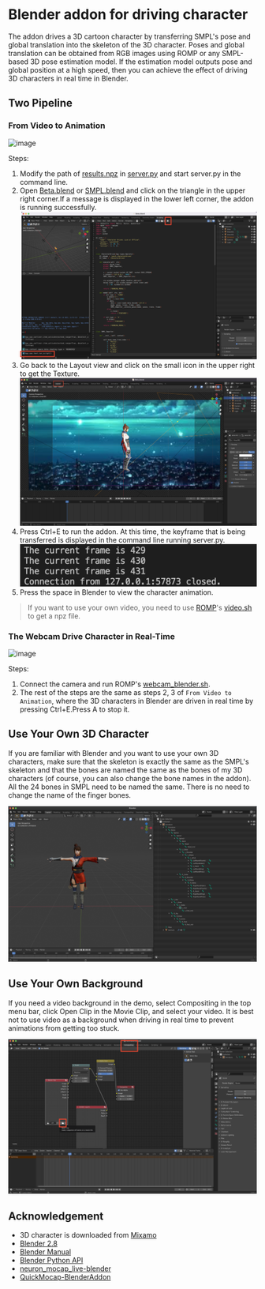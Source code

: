 # Blender addon for driving character

The addon drives a 3D cartoon character by transferring SMPL's pose and global translation into the skeleton of the 3D character. Poses and global translation can be obtained from RGB images using ROMP or any SMPL-based 3D pose estimation model. If the estimation model outputs pose and global position at a high speed, then you can achieve the effect of driving 3D characters in real time in Blender.

## Two Pipeline

### From Video to Animation

![image](demo/demo1.gif)

Steps:

1. Modify the path of [results.npz](demo/results.npz) in [server.py](src/server.py) and start server.py in the command line.
2. Open [Beta.blend](blender/Beta.blend) or [SMPL.blend](blender/SMPL.blend) and click on the triangle in the upper right corner.If a message is displayed in the lower left corner, the addon is running successfully.
   ![图 2](images/c52b11b344f633d7d60dd2c3a4fd8af0057c2a873f5868227e5c3e3b6c27b37f.png)
3. Go back to the Layout view and click on the small icon in the upper right to get the Texture.
   ![图 1](images/bc3d69615afb7829359475a04e4dd024732f8a70736b7433a7aaf93888dc2be7.png)
4. Press Ctrl+E to run the addon. At this time, the keyframe that is being transferred is displayed in the command line running server.py.
   ![图 4](images/1a7a853daa25f17230482437550e1d94f22252f0b02807ab105eeb6a2bd8ae30.png)
5. Press the space in Blender to view the character animation.

> If you want to use your own video, you need to use [ROMP](https://github.com/Arthur151/ROMP)'s [video.sh](https://github.com/Arthur151/ROMP/blob/master/scripts/video.sh) to get a npz file.

### The Webcam Drive Character in Real-Time

![image](demo/demo2.gif)

Steps:

1. Connect the camera and run ROMP's [webcam_blender.sh](https://github.com/Arthur151/ROMP/blob/master/scripts/webcam_blender.sh).
2. The rest of the steps are the same as steps 2, 3 of `From Video to Animation`, where the 3D characters in Blender are driven in real time by pressing Ctrl+E.Press A to stop it.

## Use Your Own 3D Character

If you are familiar with Blender and you want to use your own 3D characters, make sure that the skeleton is exactly the same as the SMPL's skeleton and that the bones are named the same as the bones of my 3D characters (of course, you can also change the bone names in the addon). All the 24 bones in SMPL need to be named the same. There is no need to change the name of the finger bones.

![图 3](/images/6b7e75964fd193b36ae58c94ddd99e6d234de6e085fb65d6f6691b476329b16c.png)

## Use Your Own Background

If you need a video background in the demo, select Compositing in the top menu bar, click Open Clip in the Movie Clip, and select your video. It is best not to use video as a background when driving in real time to prevent animations from getting too stuck.

![图 7](images/57480e4a863cb8f06bcb8581279a5669849d31a88ed17c6717422f707acdb0d3.png)

## Acknowledgement

- 3D character is downloaded from [Mixamo](https://www.mixamo.com/#/)
- [Blender 2.8](https://www.bilibili.com/video/BV1T4411N7GE?spm_id_from=333.999.0.0)
- [Blender Manual](https://docs.blender.org/manual/en/latest/)
- [Blender Python API](https://docs.blender.org/api/current/index.html)
- [neuron_mocap_live-blender](https://github.com/pnmocap/neuron_mocap_live-blender)
- [QuickMocap-BlenderAddon](https://github.com/vltmedia/QuickMocap-BlenderAddon)
